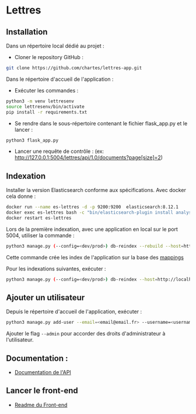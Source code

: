 # Lettres

## Installation
Dans un répertoire local dédié au projet :
- Cloner le repository GitHub :
```bash
git clone https://github.com/chartes/lettres-app.git
```

Dans le répertoire d'accueil de l'application :
- Exécuter les commandes :
```bash
python3 -m venv lettresenv
source lettresenv/bin/activate
pip install -r requirements.txt
```

- Se rendre dans le sous-répertoire contenant le fichier flask_app.py et le lancer :
```bash
python3 flask_app.py
```
- Lancer une requête de contrôle :
(ex: http://127.0.0.1:5004/lettres/api/1.0/documents?page[size]=2)


## Indexation

Installer la version Elasticsearch conforme aux spécifications.
Avec docker cela donne :
```bash
docker run --name es-lettres -d -p 9200:9200  elasticsearch:8.12.1
docker exec es-lettres bash -c "bin/elasticsearch-plugin install analysis-icu"
docker restart es-lettres
```

Lors de la première indexation, avec une application en local
sur le port 5004, utiliser la commande :
```bash
python3 manage.py (--config=<dev/prod>) db-reindex --rebuild --host=http://localhost:5004
```
Cette commande crée les index de l'application sur la base des [mappings](./elasticsearch/)

Pour les indexations suivantes, exécuter :
```bash
python3 manage.py (--config=<dev/prod>) db-reindex --host=http://localhost:5004
```

## Ajouter un utilisateur

Depuis le répertoire d'accueil de l'application, exécuter :
```bash
python3 manage.py add-user --email=<email@email.fr> --username=<username> --password=<userpassword>
```

Ajouter le flag `--admin` pour accorder des droits d'administrateur à l'utilisateur.


## Documentation :
- [Documentation de l'API](./docs/API.md)

## Lancer le front-end
- [Readme du Front-end](https://github.com/chartes/lettres-vue/blob/dev/README.md)
